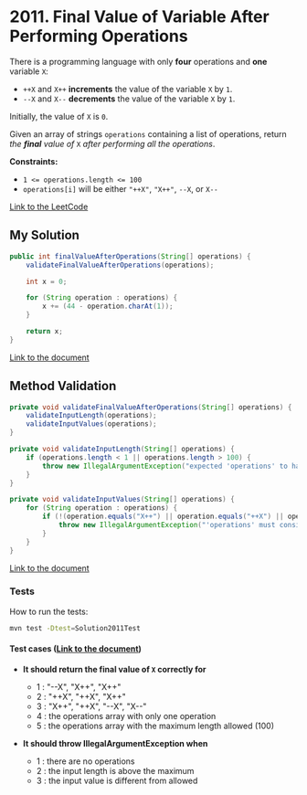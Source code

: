 # 2011. Final Value of Variable After Performing Operations

There is a programming language with only **four** operations and **one** variable `X`:
- `++X` and `X++` **increments** the value of the variable `X` by `1`.
- `--X` and `X--` **decrements** the value of the variable `X` by `1`.

Initially, the value of `X` is `0`.

Given an array of strings `operations` containing a list of operations, return *the **final** value of* `X` *after performing all the operations*.

**Constraints:**
- `1 <= operations.length <= 100`
- `operations[i]` will be either `"++X"`, `"X++"`, `--X`, or `X--`


[Link to the LeetCode](https://leetcode.com/problems/final-value-of-variable-after-performing-operations/description/)

## My Solution

````java
public int finalValueAfterOperations(String[] operations) {
    validateFinalValueAfterOperations(operations);

    int x = 0;

    for (String operation : operations) {
        x += (44 - operation.charAt(1));
    }

    return x;
}
````

[Link to the document](../../java/com/kauassilva/algorithms/solutions/Solution2011.java)



## Method Validation

````java
private void validateFinalValueAfterOperations(String[] operations) {
    validateInputLength(operations);
    validateInputValues(operations);
}

private void validateInputLength(String[] operations) {
    if (operations.length < 1 || operations.length > 100) {
        throw new IllegalArgumentException("expected 'operations' to have 1 <= size <= 100 but got " + operations.length);
    }
}

private void validateInputValues(String[] operations) {
    for (String operation : operations) {
        if (!(operation.equals("X++") || operation.equals("++X") || operation.equals("X--") || operation.equals("--X"))) {
            throw new IllegalArgumentException("'operations' must consist of values in ['X++', 'X--', '++X', '--X'] only");
        }
    }
}
````

[Link to the document](../../java/com/kauassilva/algorithms/solutions/Solution2011.java)



### Tests

How to run the tests:

````bash
mvn test -Dtest=Solution2011Test
````

#### Test cases ([Link to the document](../../../test/java/com/kauassilva/algorithms/solutions/Solution2011Test.java))

- **It should return the final value of `X` correctly for**
  - 1 : "--X", "X++", "X++"
  - 2 : "++X", "++X", "X++"
  - 3 : "X++", "++X", "--X", "X--"
  - 4 : the operations array with only one operation
  - 5 : the operations array with the maximum length allowed (100)


- **It should throw IllegalArgumentException when**
  - 1 : there are no operations
  - 2 : the input length is above the maximum
  - 3 : the input value is different from allowed
